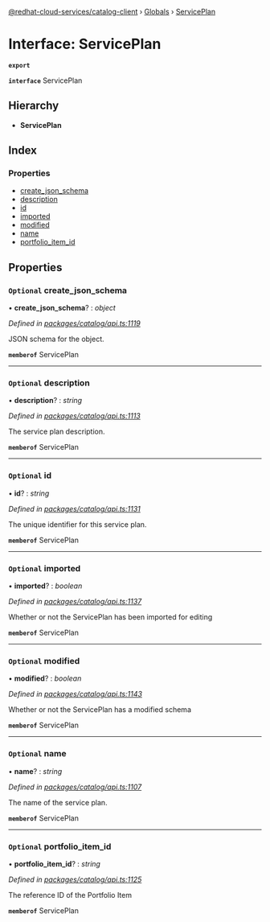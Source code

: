 [@redhat-cloud-services/catalog-client](../README.md) › [Globals](../globals.md) › [ServicePlan](serviceplan.md)

# Interface: ServicePlan

**`export`** 

**`interface`** ServicePlan

## Hierarchy

* **ServicePlan**

## Index

### Properties

* [create_json_schema](serviceplan.md#optional-create_json_schema)
* [description](serviceplan.md#optional-description)
* [id](serviceplan.md#optional-id)
* [imported](serviceplan.md#optional-imported)
* [modified](serviceplan.md#optional-modified)
* [name](serviceplan.md#optional-name)
* [portfolio_item_id](serviceplan.md#optional-portfolio_item_id)

## Properties

### `Optional` create_json_schema

• **create_json_schema**? : *object*

*Defined in [packages/catalog/api.ts:1119](https://github.com/RedHatInsights/javascript-clients/blob/master/packages/catalog/api.ts#L1119)*

JSON schema for the object.

**`memberof`** ServicePlan

___

### `Optional` description

• **description**? : *string*

*Defined in [packages/catalog/api.ts:1113](https://github.com/RedHatInsights/javascript-clients/blob/master/packages/catalog/api.ts#L1113)*

The service plan description.

**`memberof`** ServicePlan

___

### `Optional` id

• **id**? : *string*

*Defined in [packages/catalog/api.ts:1131](https://github.com/RedHatInsights/javascript-clients/blob/master/packages/catalog/api.ts#L1131)*

The unique identifier for this service plan.

**`memberof`** ServicePlan

___

### `Optional` imported

• **imported**? : *boolean*

*Defined in [packages/catalog/api.ts:1137](https://github.com/RedHatInsights/javascript-clients/blob/master/packages/catalog/api.ts#L1137)*

Whether or not the ServicePlan has been imported for editing

**`memberof`** ServicePlan

___

### `Optional` modified

• **modified**? : *boolean*

*Defined in [packages/catalog/api.ts:1143](https://github.com/RedHatInsights/javascript-clients/blob/master/packages/catalog/api.ts#L1143)*

Whether or not the ServicePlan has a modified schema

**`memberof`** ServicePlan

___

### `Optional` name

• **name**? : *string*

*Defined in [packages/catalog/api.ts:1107](https://github.com/RedHatInsights/javascript-clients/blob/master/packages/catalog/api.ts#L1107)*

The name of the service plan.

**`memberof`** ServicePlan

___

### `Optional` portfolio_item_id

• **portfolio_item_id**? : *string*

*Defined in [packages/catalog/api.ts:1125](https://github.com/RedHatInsights/javascript-clients/blob/master/packages/catalog/api.ts#L1125)*

The reference ID of the Portfolio Item

**`memberof`** ServicePlan
